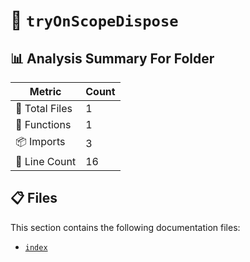 # 📁 `tryOnScopeDispose`

## 📊 Analysis Summary For Folder

| Metric | Count |
|--------|-------|
| 📁 Total Files | 1 |
| 🔧 Functions | 1 |
| 📦 Imports | 3 |
| 🔢 Line Count | 16 |


## 📋 Files

This section contains the following documentation files:

- [`index`](./index.md)